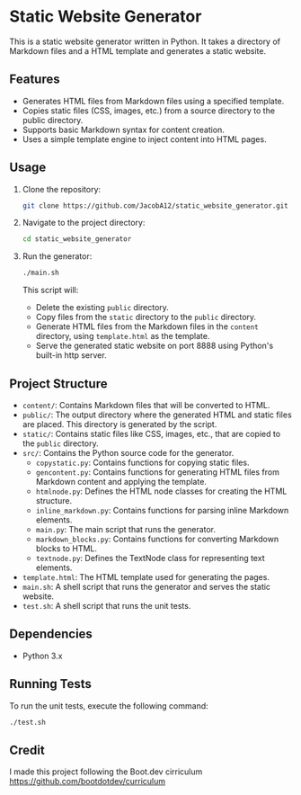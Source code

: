 # Static Website Generator

This is a static website generator written in Python. It takes a directory of Markdown files and a HTML template and generates a static website.

## Features

- Generates HTML files from Markdown files using a specified template.
- Copies static files (CSS, images, etc.) from a source directory to the public directory.
- Supports basic Markdown syntax for content creation.
- Uses a simple template engine to inject content into HTML pages.

## Usage

1.  Clone the repository:

    ```bash
    git clone https://github.com/JacobA12/static_website_generator.git
    ```

2.  Navigate to the project directory:

    ```bash
    cd static_website_generator
    ```

3.  Run the generator:

    ```bash
    ./main.sh
    ```

    This script will:

    - Delete the existing `public` directory.
    - Copy files from the `static` directory to the `public` directory.
    - Generate HTML files from the Markdown files in the `content` directory, using `template.html` as the template.
    - Serve the generated static website on port 8888 using Python's built-in http server.

## Project Structure

- `content/`: Contains Markdown files that will be converted to HTML.
- `public/`: The output directory where the generated HTML and static files are placed. This directory is generated by the script.
- `static/`: Contains static files like CSS, images, etc., that are copied to the `public` directory.
- `src/`: Contains the Python source code for the generator.
  - `copystatic.py`: Contains functions for copying static files.
  - `gencontent.py`: Contains functions for generating HTML files from Markdown content and applying the template.
  - `htmlnode.py`: Defines the HTML node classes for creating the HTML structure.
  - `inline_markdown.py`: Contains functions for parsing inline Markdown elements.
  - `main.py`: The main script that runs the generator.
  - `markdown_blocks.py`: Contains functions for converting Markdown blocks to HTML.
  - `textnode.py`: Defines the TextNode class for representing text elements.
- `template.html`: The HTML template used for generating the pages.
- `main.sh`: A shell script that runs the generator and serves the static website.
- `test.sh`: A shell script that runs the unit tests.

## Dependencies

- Python 3.x

## Running Tests

To run the unit tests, execute the following command:

```bash
./test.sh
```

## Credit

I made this project following the Boot.dev cirriculum
https://github.com/bootdotdev/curriculum
